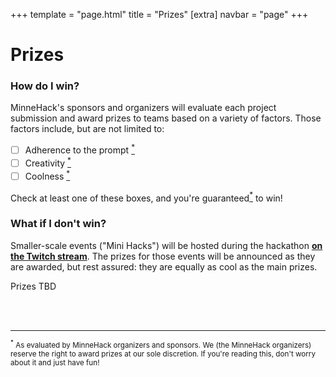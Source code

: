 +++
template = "page.html"
title = "Prizes"
[extra]
navbar = "page"
+++

# Prizes

### How do I win?

MinneHack's sponsors and organizers will evaluate each project submission and award prizes to teams based on a variety of factors. Those factors include, but are not limited to:

- [ ] Adherence to the prompt <a href="#dscl"><sup>*</sup></a>
- [ ] Creativity <a href="#dscl"><sup>*</sup></a>
- [ ] Coolness <a href="#dscl"><sup>*</sup></a>

Check at least one of these boxes, and you're guaranteed<a href="#dscl"><sup>*</sup></a> to win!

### What if I don't win?

Smaller-scale events ("Mini Hacks") will be hosted during the hackathon [**on the Twitch stream**](https://twitch.tv/minnehack). The prizes for those events will be announced as they are awarded, but rest assured: they are equally as cool as the main prizes.

Prizes TBD
 
</br></br> 
<hr>
<small id="dscl"><sup>*</sup> As evaluated by MinneHack organizers and sponsors. We (the MinneHack organizers) reserve the right to award prizes at our sole discretion. If you're reading this, don't worry about it and just have fun!</small>
